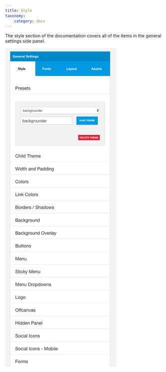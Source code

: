 ```yaml
---
title: Style
taxonomy:
    category: docs
---
```


The style section of the documentation covers all of the items in the general settings side panel.


![Style Panel](style-panel.png)
